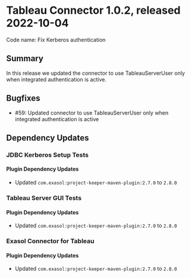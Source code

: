 # Tableau Connector 1.0.2, released 2022-10-04

Code name: Fix Kerberos authentication

## Summary

In this release we updated the connector to use TableauServerUser only when integrated authentication is active.

## Bugfixes

* #59: Updated connector to use TableauServerUser only when integrated authentication is active

## Dependency Updates

### JDBC Kerberos Setup Tests

#### Plugin Dependency Updates

* Updated `com.exasol:project-keeper-maven-plugin:2.7.0` to `2.8.0`

### Tableau Server GUI Tests

#### Plugin Dependency Updates

* Updated `com.exasol:project-keeper-maven-plugin:2.7.0` to `2.8.0`

### Exasol Connector for Tableau

#### Plugin Dependency Updates

* Updated `com.exasol:project-keeper-maven-plugin:2.7.0` to `2.8.0`
